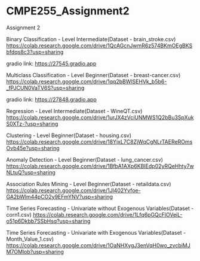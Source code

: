 # CMPE255_Assignment2
Assignment 2

Binary Classification - Level Intermediate(Dataset - brain_stroke.csv)    
https://colab.research.google.com/drive/1QcAGcnJwmR6z574BKmOEgBKSbfdqs8c3?usp=sharing

gradio link: https://27545.gradio.app

Multiclass Classification - Level Beginner(Dataset - breast-cancer.csv)     
https://colab.research.google.com/drive/1qq2bBWlSEHVk_b5b6-_fPJCUN0VaTV6S?usp=sharing

gradio link: https://27848.gradio.app 

Regression - Level Intermediate(Dataset - WineQT.csv)            
https://colab.research.google.com/drive/1urJX4zVciUNMWS1Q2bBu3SpXukS0XTz-?usp=sharing 

Clustering - Level Beginner(Dataset - housing.csv)            
https://colab.research.google.com/drive/18YjxL7C8ZjWqCgNLrTAEReROmsOvb45e?usp=sharing  

Anomaly Detection - Level Beginner(Dataset - lung_cancer.csv)      
https://colab.research.google.com/drive/1BfbA1AXp6KBIEdp02yRQeHhty7wNLtuQ?usp=sharing 

Association Rules Mining - Level Beginner(Dataset - retaildata.csv)
https://colab.research.google.com/drive/1Jl402Yvfoe-GA2bWlm44pCO2y9EFmYNV?usp=sharing

Time Series Forecasting - Univariate without Exogenous Variables(Dataset - corn1.csv) 
https://colab.research.google.com/drive/1Lfq6pGQcFlOVeiL-o51p6Dkbb7SSbHsq?usp=sharing

Time Series Forecasting - Univariate with Exogenous Variables(Dataset - Month_Value_1.csv) 
https://colab.research.google.com/drive/1OaNHXygJ3enVqH0wo_zvcbiMJM7OMlob?usp=sharing
